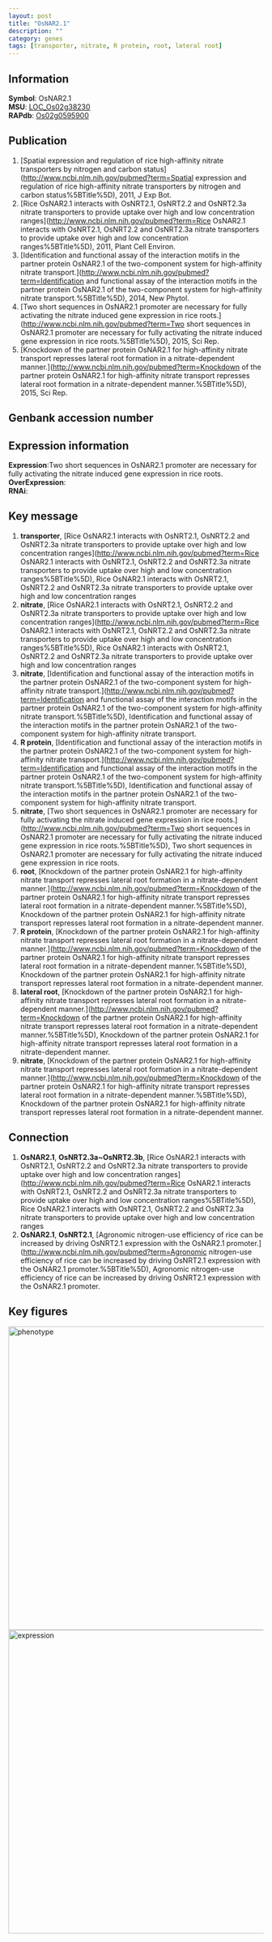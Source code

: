 ```yaml
---
layout: post
title: "OsNAR2.1"
description: ""
category: genes
tags: [transporter, nitrate, R protein, root, lateral root]
---
```


## Information
__Symbol__: OsNAR2.1  
__MSU__: [LOC_Os02g38230](http://rice.plantbiology.msu.edu/cgi-bin/ORF_infopage.cgi?orf=LOC_Os02g38230)  
__RAPdb__: [Os02g0595900](http://rapdb.dna.affrc.go.jp/viewer/gbrowse_details/irgsp1?name=Os02g0595900)  

## Publication
1. [Spatial expression and regulation of rice high-affinity nitrate transporters by nitrogen and carbon status](http://www.ncbi.nlm.nih.gov/pubmed?term=Spatial expression and regulation of rice high-affinity nitrate transporters by nitrogen and carbon status%5BTitle%5D), 2011, J Exp Bot.
2. [Rice OsNAR2.1 interacts with OsNRT2.1, OsNRT2.2 and OsNRT2.3a nitrate transporters to provide uptake over high and low concentration ranges](http://www.ncbi.nlm.nih.gov/pubmed?term=Rice OsNAR2.1 interacts with OsNRT2.1, OsNRT2.2 and OsNRT2.3a nitrate transporters to provide uptake over high and low concentration ranges%5BTitle%5D), 2011, Plant Cell Environ.
3. [Identification and functional assay of the interaction motifs in the partner protein OsNAR2.1 of the two-component system for high-affinity nitrate transport.](http://www.ncbi.nlm.nih.gov/pubmed?term=Identification and functional assay of the interaction motifs in the partner protein OsNAR2.1 of the two-component system for high-affinity nitrate transport.%5BTitle%5D), 2014, New Phytol.
4. [Two short sequences in OsNAR2.1 promoter are necessary for fully activating the nitrate induced gene expression in rice roots.](http://www.ncbi.nlm.nih.gov/pubmed?term=Two short sequences in OsNAR2.1 promoter are necessary for fully activating the nitrate induced gene expression in rice roots.%5BTitle%5D), 2015, Sci Rep.
5. [Knockdown of the partner protein OsNAR2.1 for high-affinity nitrate transport represses lateral root formation in a nitrate-dependent manner.](http://www.ncbi.nlm.nih.gov/pubmed?term=Knockdown of the partner protein OsNAR2.1 for high-affinity nitrate transport represses lateral root formation in a nitrate-dependent manner.%5BTitle%5D), 2015, Sci Rep.

## Genbank accession number

## Expression information
__Expression__:Two short sequences in OsNAR2.1 promoter are necessary for fully activating the nitrate induced gene expression in rice roots.  
__OverExpression__:  
__RNAi__:  

## Key message
1. __transporter__, [Rice OsNAR2.1 interacts with OsNRT2.1, OsNRT2.2 and OsNRT2.3a nitrate transporters to provide uptake over high and low concentration ranges](http://www.ncbi.nlm.nih.gov/pubmed?term=Rice OsNAR2.1 interacts with OsNRT2.1, OsNRT2.2 and OsNRT2.3a nitrate transporters to provide uptake over high and low concentration ranges%5BTitle%5D), Rice OsNAR2.1 interacts with OsNRT2.1, OsNRT2.2 and OsNRT2.3a nitrate transporters to provide uptake over high and low concentration ranges
2. __nitrate__, [Rice OsNAR2.1 interacts with OsNRT2.1, OsNRT2.2 and OsNRT2.3a nitrate transporters to provide uptake over high and low concentration ranges](http://www.ncbi.nlm.nih.gov/pubmed?term=Rice OsNAR2.1 interacts with OsNRT2.1, OsNRT2.2 and OsNRT2.3a nitrate transporters to provide uptake over high and low concentration ranges%5BTitle%5D), Rice OsNAR2.1 interacts with OsNRT2.1, OsNRT2.2 and OsNRT2.3a nitrate transporters to provide uptake over high and low concentration ranges
3. __nitrate__, [Identification and functional assay of the interaction motifs in the partner protein OsNAR2.1 of the two-component system for high-affinity nitrate transport.](http://www.ncbi.nlm.nih.gov/pubmed?term=Identification and functional assay of the interaction motifs in the partner protein OsNAR2.1 of the two-component system for high-affinity nitrate transport.%5BTitle%5D), Identification and functional assay of the interaction motifs in the partner protein OsNAR2.1 of the two-component system for high-affinity nitrate transport.
4. __R protein__, [Identification and functional assay of the interaction motifs in the partner protein OsNAR2.1 of the two-component system for high-affinity nitrate transport.](http://www.ncbi.nlm.nih.gov/pubmed?term=Identification and functional assay of the interaction motifs in the partner protein OsNAR2.1 of the two-component system for high-affinity nitrate transport.%5BTitle%5D), Identification and functional assay of the interaction motifs in the partner protein OsNAR2.1 of the two-component system for high-affinity nitrate transport.
5. __nitrate__, [Two short sequences in OsNAR2.1 promoter are necessary for fully activating the nitrate induced gene expression in rice roots.](http://www.ncbi.nlm.nih.gov/pubmed?term=Two short sequences in OsNAR2.1 promoter are necessary for fully activating the nitrate induced gene expression in rice roots.%5BTitle%5D), Two short sequences in OsNAR2.1 promoter are necessary for fully activating the nitrate induced gene expression in rice roots.
6. __root__, [Knockdown of the partner protein OsNAR2.1 for high-affinity nitrate transport represses lateral root formation in a nitrate-dependent manner.](http://www.ncbi.nlm.nih.gov/pubmed?term=Knockdown of the partner protein OsNAR2.1 for high-affinity nitrate transport represses lateral root formation in a nitrate-dependent manner.%5BTitle%5D), Knockdown of the partner protein OsNAR2.1 for high-affinity nitrate transport represses lateral root formation in a nitrate-dependent manner.
7. __R protein__, [Knockdown of the partner protein OsNAR2.1 for high-affinity nitrate transport represses lateral root formation in a nitrate-dependent manner.](http://www.ncbi.nlm.nih.gov/pubmed?term=Knockdown of the partner protein OsNAR2.1 for high-affinity nitrate transport represses lateral root formation in a nitrate-dependent manner.%5BTitle%5D), Knockdown of the partner protein OsNAR2.1 for high-affinity nitrate transport represses lateral root formation in a nitrate-dependent manner.
8. __lateral root__, [Knockdown of the partner protein OsNAR2.1 for high-affinity nitrate transport represses lateral root formation in a nitrate-dependent manner.](http://www.ncbi.nlm.nih.gov/pubmed?term=Knockdown of the partner protein OsNAR2.1 for high-affinity nitrate transport represses lateral root formation in a nitrate-dependent manner.%5BTitle%5D), Knockdown of the partner protein OsNAR2.1 for high-affinity nitrate transport represses lateral root formation in a nitrate-dependent manner.
9. __nitrate__, [Knockdown of the partner protein OsNAR2.1 for high-affinity nitrate transport represses lateral root formation in a nitrate-dependent manner.](http://www.ncbi.nlm.nih.gov/pubmed?term=Knockdown of the partner protein OsNAR2.1 for high-affinity nitrate transport represses lateral root formation in a nitrate-dependent manner.%5BTitle%5D), Knockdown of the partner protein OsNAR2.1 for high-affinity nitrate transport represses lateral root formation in a nitrate-dependent manner.

## Connection
1. __OsNAR2.1__, __OsNRT2.3a~OsNRT2.3b__, [Rice OsNAR2.1 interacts with OsNRT2.1, OsNRT2.2 and OsNRT2.3a nitrate transporters to provide uptake over high and low concentration ranges](http://www.ncbi.nlm.nih.gov/pubmed?term=Rice OsNAR2.1 interacts with OsNRT2.1, OsNRT2.2 and OsNRT2.3a nitrate transporters to provide uptake over high and low concentration ranges%5BTitle%5D), Rice OsNAR2.1 interacts with OsNRT2.1, OsNRT2.2 and OsNRT2.3a nitrate transporters to provide uptake over high and low concentration ranges
2. __OsNAR2.1__, __OsNRT2.1__, [Agronomic nitrogen-use efficiency of rice can be increased by driving OsNRT2.1 expression with the OsNAR2.1 promoter.](http://www.ncbi.nlm.nih.gov/pubmed?term=Agronomic nitrogen-use efficiency of rice can be increased by driving OsNRT2.1 expression with the OsNAR2.1 promoter.%5BTitle%5D), Agronomic nitrogen-use efficiency of rice can be increased by driving OsNRT2.1 expression with the OsNAR2.1 promoter.

## Key figures
<img src="http://ricencode.github.io/images/OsNAR2.1.pheno.png" alt="phenotype"  style="width: 600px;"/>

<img src="http://ricencode.github.io/images/OsNAR2.1.exp.png" alt="expression"  style="width: 600px;"/>


